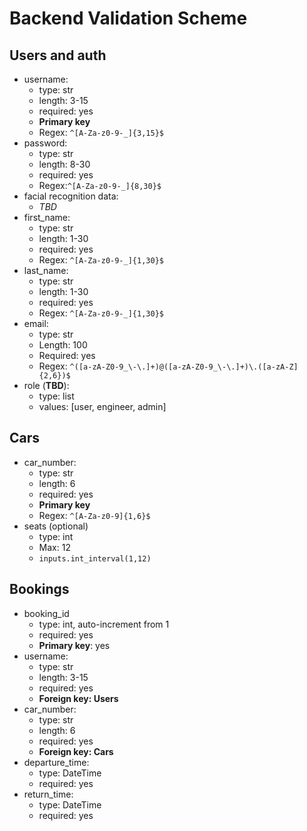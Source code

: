 # Backend Validation Scheme

## Users and auth

- username:
  - type: str
  - length: 3-15
  - required: yes
  - **Primary key**
  - Regex: `^[A-Za-z0-9-_]{3,15}$`
- password:
  - type: str
  - length: 8-30
  - required: yes
  - Regex:`^[A-Za-z0-9-_]{8,30}$`
- facial recognition data:
  - _TBD_
- first_name:
  - type: str
  - length: 1-30
  - required: yes
  - Regex: `^[A-Za-z0-9-_]{1,30}$`
- last_name:
  - type: str
  - length: 1-30
  - required: yes
  - Regex: `^[A-Za-z0-9-_]{1,30}$`
- email:
  - type: str
  - Length: 100
  - Required: yes
  - Regex: `^([a-zA-Z0-9_\-\.]+)@([a-zA-Z0-9_\-\.]+)\.([a-zA-Z]{2,6})$`
- role (**TBD**):
  - type: list
  - values: [user, engineer, admin]

## Cars

- car_number:
  - type: str
  - length: 6
  - required: yes
  - **Primary key**
  - Regex: `^[A-Za-z0-9]{1,6}$`
- seats (optional)
  - type: int
  - Max: 12
  - `inputs.int_interval(1,12)`

## Bookings

- booking_id
  - type: int, auto-increment from 1
  - required: yes
  - **Primary key**: yes
- username:
  - type: str
  - length: 3-15
  - required: yes
  - **Foreign key: Users**
- car_number:
  - type: str
  - length: 6
  - required: yes
  - **Foreign key: Cars**
- departure_time:
  - type: DateTime
  - required: yes
- return_time:
  - type: DateTime
  - required: yes
